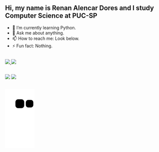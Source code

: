 ## Hi, my name is Renan Alencar Dores and I study Computer Science at PUC-SP

- 🌱 I’m currently learning Python.
- 💬 Ask me about anything.
- 📫 How to reach me: Look below.
- ⚡ Fun fact: Nothing.

 ##
 
<div>
  <a href="https://github.com/AlenRenan">
  <img height="180em" src="https://github-readme-stats.vercel.app/api?username=AlenRenan&show_icons=true&theme=dark&include_all_commits=true&count_private=true"/>
  <img height="180em" src="https://github-readme-stats.vercel.app/api/top-langs/?username=AlenRenan&layout=compact&langs_count=7&theme=dark"/>
</div>
    
  ##
 
<div> 
  <a href="https://www.instagram.com/_alencarrenan/" target="_blank"><img src="https://img.shields.io/badge/-Instagram-%23E4405F?style=for-the-badge&logo=instagram&logoColor=white" target="_blank"></a>
  <a href="https://www.linkedin.com/in/renan-alencar-dores/" target="_blank"><img src="https://img.shields.io/badge/-LinkedIn-%230077B5?style=for-the-badge&logo=linkedin&logoColor=white" target="_blank"></a> 
 
 ##
  ![Snake animation](https://github.com/rafaballerini/rafaballerini/blob/output/github-contribution-grid-snake.svg)
 
</div>

